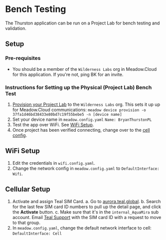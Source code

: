 # Bench Testing

The Thurston application can be run on a Project Lab for bench testing and validation. 

## Setup

### Pre-requisites

* You should be a member of the `Wilderness Labs` org in Meadow.Cloud for this application. If you're not, ping BK for an invite.

### Instructions for Setting up the Physical (Project Lab) Bench Test

1. [Provision your Project Lab](https://developer.wildernesslabs.co/Meadow/Meadow.Cloud/Device_Provisioning/) to the `Wilderness Labs` org. This sets it up up for Meadow.Cloud communications:
    `meadow device provision -o 37fa1d46bd38433e80bd7c19f55bebe5 -n [device name]`
2. Set your device name in `meadow.config.yaml`
     `Name: BryanThurstonPL`
3. Test the app over WiFi. See [WiFi Setup](#wifi-setup).
4. Once project has been verified connecting, change over to the [cell config](#cellular-setup).

## WiFi Setup
1. Edit the credentials in `wifi.config.yaml`.
2. Change the network config in `meadow.config.yaml` to `DefaultInterface: Wifi`.

## Cellular Setup

1. Activate and assign Teal SIM Card.
  a. Go to [aurora.teal.global](https://aurora.teal.global/onechips).
  b. Search for the last few SIM card ID numbers to pull up the detail page, and click the **Activate** button.
  c. Make sure that it's in the `internal_AquaMira` sub account. Email [Teal Support](mailto:support@tealcom.freshdesk.com) with the SIM card ID with a request to move to that group.
2. In `meadow.config.yaml`, change the default network interface to cell:
    `DefaultInterface: Cell`